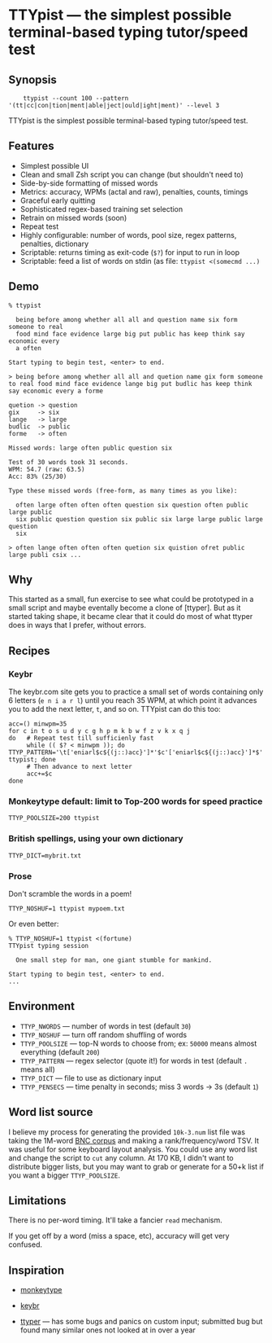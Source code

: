 # TTYpist — the simplest possible terminal-based typing tutor/speed test

## Synopsis

```shell
    ttypist --count 100 --pattern '(tt|cc|con|tion|ment|able|ject|ould|ight|ment)' --level 3
```

TTYpist is the simplest possible terminal-based typing tutor/speed test.

## Features

- Simplest possible UI
- Clean and small Zsh script you can change (but shouldn't need to)
- Side-by-side formatting of missed words
- Metrics: accuracy, WPMs (actal and raw), penalties, counts, timings
- Graceful early quitting
- Sophisticated regex-based training set selection
- Retrain on missed words (soon)
- Repeat test
- Highly configurable: number of words, pool size, regex patterns, penalties, dictionary
- Scriptable: returns timing as exit-code (`$?`) for input to run in loop
- Scriptable: feed a list of words on stdin (as file: `ttypist <(somecmd ...)`

## Demo

```shellsession
% ttypist

  being before among whether all all and question name six form someone to real
  food mind face evidence large big put public has keep think say economic every
  a often

Start typing to begin test, <enter> to end.

> being before among whether all all and quetion name gix form someone to real food mind face evidence lange big put budlic has keep think say economic every a forme

quetion -> question
gix     -> six
lange   -> large
budlic  -> public
forme   -> often

Missed words: large often public question six

Test of 30 words took 31 seconds.
WPM: 54.7 (raw: 63.5)
Acc: 83% (25/30)

Type these missed words (free-form, as many times as you like):

  often large often often often question six question often public large public
  six public question question six public six large large public large question
  six

> often lange often often often quetion six quistion ofret public large publi csix ...
```

## Why

This started as a small, fun exercise to see what could be prototyped in a
small script and maybe eventally become a clone of [ttyper]. But as it started
taking shape, it became clear that it could do most of what ttyper does in ways
that I prefer, without errors.

## Recipes

### Keybr

The keybr.com site gets you to practice a small set of words containing only 6
letters (`e n i a r l`) until you reach 35 WPM, at which point it advances you
to add the next letter, `t`, and so on. TTYpist can do this too:

```shell
acc=() minwpm=35
for c in t o s u d y c g h p m k b w f z v k x q j
do   # Repeat test till sufficienly fast
     while (( $? < minwpm )); do TTYP_PATTERN='\t['eniarl$c${(j::)acc}']*'$c'['eniarl$c${(j::)acc}']*$' ttypist; done
     # Then advance to next letter
     acc+=$c
done
```

### Monkeytype default: limit to Top-200 words for speed practice

```shell
TTYP_POOLSIZE=200 ttypist
```

### British spellings, using your own dictionary

`TTYP_DICT=mybrit.txt`

### Prose

Don't scramble the words in a poem!

```shell
TTYP_NOSHUF=1 ttypist mypoem.txt
```

Or even better:

```shellsession
% TTYP_NOSHUF=1 ttypist <(fortune)
TTYpist typing session

  One small step for man, one giant stumble for mankind.

Start typing to begin test, <enter> to end.
...
```

## Environment

- `TTYP_NWORDS` — number of words in test (default `30`)
- `TTYP_NOSHUF` — turn off random shuffling of words
- `TTYP_POOLSIZE` — top-N words to choose from; ex: `50000` means almost everything (default `200`)
- `TTYP_PATTERN` — regex selector (quote it!) for words in test (default `.` means all)
- `TTYP_DICT` — file to use as dictionary input
- `TTYP_PENSECS` — time penalty in seconds; miss 3 words -> 3s (default `1`)

## Word list source

I believe my process for generating the provided `10k-3.num` list file was
taking the 1M-word [BNC
corpus](https://www.wordfrequency.info/100k_compare.asp) and making a
rank/frequency/word TSV. It was useful for some keyboard layout analysis. You
could use any word list and change the script to `cut` any column. At 170 KB,
I didn't want to distribute bigger lists, but you may want to grab or generate
for a 50+k list if you want a bigger `TTYP_POOLSIZE`.

## Limitations

There is no per-word timing. It'll take a fancier `read` mechanism.

If you get off by a word (miss a space, etc), accuracy will get very confused.

## Inspiration

- [monkeytype]()

- [keybr](https://www.keybr.com/)

- [ttyper](https://github.com/max-niederman/ttyper) — has some bugs and panics
  on custom input; submitted bug but found many similar ones not looked at in
  over a year
